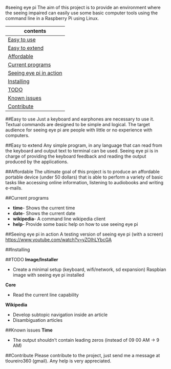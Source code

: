 #seeing eye pi
The aim of this project is to provide an environment where the seeing impaired can easily use some basic computer tools using the command line in a Raspberry Pi using Linux.


| contents |
| ------------- |
| [Easy to use](#easy-to-use) |
| [Easy to extend](#easy-to-extend) |
| [Affordable](#affordable) |
| [Current programs](#current-programs) |
| [Seeing eye pi in action](#seeing-eye-pi-in-action) |
| [Installing](#installing) |
| [TODO](#todo) |
| [Known issues](#known-issues) |
| [Contribute](#contribute) |
      

##Easy to use
Just a keyboard and earphones are necessary to use it. 
Textual commands are designed to be simple and logical.
The target audience for seeing eye pi are people with little or no experience with computers.

##Easy to extend
Any simple program, in any language that can read from the keyboard and output text to terminal can be used. 
Seeing eye pi is in charge of providing the keyboard feedback and reading the output produced by the applications.

##Affordable
The ultimate goal of this project is to produce an affordable portable device (under 50 dollars) that is able to perform a variety of basic tasks like accessing online information, listening to audiobooks and writing e-mails.

##Current programs
- <b>time</b>- Shows the current time
- <b>date</b>- Shows the current date
- <b>wikipedia</b>- A command line wikipedia client
- <b>help</b>- Provide some basic help on how to use seeing eye pi

##Seeing eye pi in action
A testing version of seeing eye pi (with a screen)
<a href="https://www.youtube.com/watch?v=yZOIhLYbcGA"> https://www.youtube.com/watch?v=yZOIhLYbcGA</a>

##Installing


##TODO
<b>Image/Installer</b>

- Create a minimal setup (keyboard, wifi/network, sd expansion) Raspbian image with seeing eye pi installed
	
<b>Core</b>

- Read the current line capability
	
<b>Wikipedia</b>

- Develop subtopic navigation inside an article 
- Disambiguation articles
	
##Known issues
<b>Time</b>

- The output shouldn't contain leading zeros (instead of 09 00 AM -> 9 AM)

##Contribute
Please contribute to the project, just send me a message at tloureiro360 (gmail). Any help is very appreciated.
